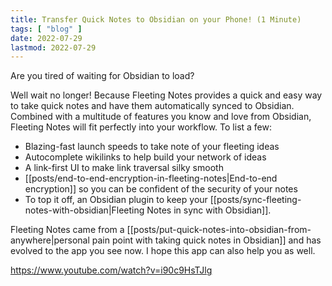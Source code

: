 ```yaml
---
title: Transfer Quick Notes to Obsidian on your Phone! (1 Minute)
tags: [ "blog" ]
date: 2022-07-29
lastmod: 2022-07-29
---
```

Are you tired of waiting for Obsidian to load?

Well wait no longer! Because Fleeting Notes provides a quick and easy way to take quick notes and have them automatically synced to Obsidian. Combined with a multitude of features you know and love from Obsidian, Fleeting Notes will fit perfectly into your workflow. To list a few:

- Blazing-fast launch speeds to take note of your fleeting ideas
- Autocomplete wikilinks to help build your network of ideas
- A link-first UI to make link traversal silky smooth
- [[posts/end-to-end-encryption-in-fleeting-notes|End-to-end encryption]] so you can be confident of the security of your notes
- To top it off, an Obsidian plugin to keep your [[posts/sync-fleeting-notes-with-obsidian|Fleeting Notes in sync with Obsidian]].

Fleeting Notes came from a [[posts/put-quick-notes-into-obsidian-from-anywhere|personal pain point with taking quick notes in Obsidian]] and has evolved to the app you see now. I hope this app can also help you as well. 


https://www.youtube.com/watch?v=i90c9HsTJlg
